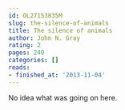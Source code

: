 ```yaml
---
id: OL27153835M
slug: the-silence-of-animals
title: The silence of animals
author: John N. Gray
rating: 2
pages: 240
categories: []
reads:
- finished_at: '2013-11-04'
---
```

No idea what was going on here.
